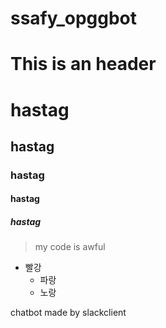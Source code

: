 # ssafy_opggbot

This is an header
=================

# hastag
## hastag
### hastag
#### hastag
##### hastag

> my code is awful
* 빨강
  * 파랑
   * 노랑
  
chatbot made by slackclient
